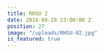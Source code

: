 ```yaml
---
title: RHSU 2
date: 2016-09-28 23:00:00 Z
position: 27
image: "/uploads/RHSU-02.jpg"
is_featured: true
---
```


